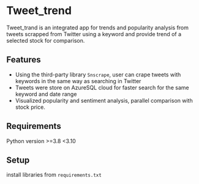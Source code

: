 # Tweet_trend
Tweet_trand is an integrated app for trends and popularity analysis from tweets scrapped from Twitter using a keyword and provide trend of a selected stock for comparison.

## Features

* Using the third-party library `Snscrape`, user can crape tweets with keywords in the same way as searching in Twitter
* Tweets were store on AzureSQL cloud for faster search for the same keyword and date range
* Visualized popularity and sentiment analysis, parallel comparison with stock price.

## Requirements
Python version >=3.8 <3.10

## Setup
install libraries from ```requirements.txt```
